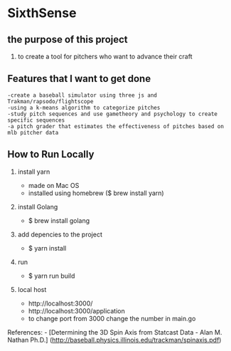 # SixthSense

## the purpose of this project

1) to create a tool for pitchers who want to advance their craft 

## Features that I want to get done
    -create a baseball simulator using three js and Trakman/rapsodo/flightscope
    -using a k-means algorithm to categorize pitches
    -study pitch sequences and use gametheory and psychology to create specific sequences
    -a pitch grader that estimates the effectiveness of pitches based on mlb pitcher data


## How to Run Locally
1) install yarn 
    - made on Mac OS
    - installed using homebrew ($ brew install yarn)

2) install Golang
    - $ brew install golang

2) add depencies to the project 
    - $ yarn install

3) run 
    - $ yarn run build

4) local host
    - http://localhost:3000/
    - http://localhost:3000/application
    - to change port from 3000 change the number in main.go 

References:
    - [Determining the 3D Spin Axis from Statcast Data - Alan M. Nathan Ph.D.] (http://baseball.physics.illinois.edu/trackman/spinaxis.pdf)
